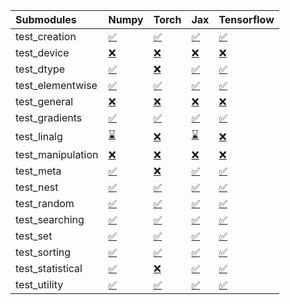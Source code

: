 | Submodules        | Numpy                                                                                                                           | Torch                                                                                                                           | Jax                                                                                                                             | Tensorflow                                                                                                                      |
|:------------------|:--------------------------------------------------------------------------------------------------------------------------------|:--------------------------------------------------------------------------------------------------------------------------------|:--------------------------------------------------------------------------------------------------------------------------------|:--------------------------------------------------------------------------------------------------------------------------------|
| test_creation     | <a href="https://github.com/unifyai/ivy/runs/7958530670?check_suite_focus=true" rel="noopener noreferrer" target="_blank">✅</a> | <a href="https://github.com/unifyai/ivy/runs/7958533426?check_suite_focus=true" rel="noopener noreferrer" target="_blank">✅</a> | <a href="https://github.com/unifyai/ivy/runs/7958536181?check_suite_focus=true" rel="noopener noreferrer" target="_blank">✅</a> | <a href="https://github.com/unifyai/ivy/runs/7958538531?check_suite_focus=true" rel="noopener noreferrer" target="_blank">✅</a> |
| test_device       | <a href="https://github.com/unifyai/ivy/runs/7958530861?check_suite_focus=true" rel="noopener noreferrer" target="_blank">❌</a> | <a href="https://github.com/unifyai/ivy/runs/7958533561?check_suite_focus=true" rel="noopener noreferrer" target="_blank">❌</a> | <a href="https://github.com/unifyai/ivy/runs/7958536326?check_suite_focus=true" rel="noopener noreferrer" target="_blank">❌</a> | <a href="https://github.com/unifyai/ivy/runs/7958538679?check_suite_focus=true" rel="noopener noreferrer" target="_blank">❌</a> |
| test_dtype        | <a href="https://github.com/unifyai/ivy/runs/7958531016?check_suite_focus=true" rel="noopener noreferrer" target="_blank">✅</a> | <a href="https://github.com/unifyai/ivy/runs/7958533702?check_suite_focus=true" rel="noopener noreferrer" target="_blank">❌</a> | <a href="https://github.com/unifyai/ivy/runs/7958536508?check_suite_focus=true" rel="noopener noreferrer" target="_blank">✅</a> | <a href="https://github.com/unifyai/ivy/runs/7958538895?check_suite_focus=true" rel="noopener noreferrer" target="_blank">✅</a> |
| test_elementwise  | <a href="https://github.com/unifyai/ivy/runs/7958531127?check_suite_focus=true" rel="noopener noreferrer" target="_blank">✅</a> | <a href="https://github.com/unifyai/ivy/runs/7958533860?check_suite_focus=true" rel="noopener noreferrer" target="_blank">✅</a> | <a href="https://github.com/unifyai/ivy/runs/7958536655?check_suite_focus=true" rel="noopener noreferrer" target="_blank">✅</a> | <a href="https://github.com/unifyai/ivy/runs/7958539077?check_suite_focus=true" rel="noopener noreferrer" target="_blank">✅</a> |
| test_general      | <a href="https://github.com/unifyai/ivy/runs/7958531317?check_suite_focus=true" rel="noopener noreferrer" target="_blank">❌</a> | <a href="https://github.com/unifyai/ivy/runs/7958533989?check_suite_focus=true" rel="noopener noreferrer" target="_blank">❌</a> | <a href="https://github.com/unifyai/ivy/runs/7958536822?check_suite_focus=true" rel="noopener noreferrer" target="_blank">❌</a> | <a href="https://github.com/unifyai/ivy/runs/7958539263?check_suite_focus=true" rel="noopener noreferrer" target="_blank">❌</a> |
| test_gradients    | <a href="https://github.com/unifyai/ivy/runs/7958531463?check_suite_focus=true" rel="noopener noreferrer" target="_blank">✅</a> | <a href="https://github.com/unifyai/ivy/runs/7958534148?check_suite_focus=true" rel="noopener noreferrer" target="_blank">✅</a> | <a href="https://github.com/unifyai/ivy/runs/7958537022?check_suite_focus=true" rel="noopener noreferrer" target="_blank">✅</a> | <a href="https://github.com/unifyai/ivy/runs/7958539480?check_suite_focus=true" rel="noopener noreferrer" target="_blank">✅</a> |
| test_linalg       | <a href="https://github.com/unifyai/ivy/runs/7958531570?check_suite_focus=true" rel="noopener noreferrer" target="_blank">⌛</a> | <a href="https://github.com/unifyai/ivy/runs/7958534275?check_suite_focus=true" rel="noopener noreferrer" target="_blank">❌</a> | <a href="https://github.com/unifyai/ivy/runs/7958537159?check_suite_focus=true" rel="noopener noreferrer" target="_blank">⌛</a> | <a href="https://github.com/unifyai/ivy/runs/7958539756?check_suite_focus=true" rel="noopener noreferrer" target="_blank">❌</a> |
| test_manipulation | <a href="https://github.com/unifyai/ivy/runs/7958531709?check_suite_focus=true" rel="noopener noreferrer" target="_blank">❌</a> | <a href="https://github.com/unifyai/ivy/runs/7958534438?check_suite_focus=true" rel="noopener noreferrer" target="_blank">❌</a> | <a href="https://github.com/unifyai/ivy/runs/7958537307?check_suite_focus=true" rel="noopener noreferrer" target="_blank">❌</a> | <a href="https://github.com/unifyai/ivy/runs/7958539912?check_suite_focus=true" rel="noopener noreferrer" target="_blank">❌</a> |
| test_meta         | <a href="https://github.com/unifyai/ivy/runs/7958531914?check_suite_focus=true" rel="noopener noreferrer" target="_blank">✅</a> | <a href="https://github.com/unifyai/ivy/runs/7958534543?check_suite_focus=true" rel="noopener noreferrer" target="_blank">❌</a> | <a href="https://github.com/unifyai/ivy/runs/7958537526?check_suite_focus=true" rel="noopener noreferrer" target="_blank">✅</a> | <a href="https://github.com/unifyai/ivy/runs/7958540078?check_suite_focus=true" rel="noopener noreferrer" target="_blank">✅</a> |
| test_nest         | <a href="https://github.com/unifyai/ivy/runs/7958532158?check_suite_focus=true" rel="noopener noreferrer" target="_blank">✅</a> | <a href="https://github.com/unifyai/ivy/runs/7958534627?check_suite_focus=true" rel="noopener noreferrer" target="_blank">✅</a> | <a href="https://github.com/unifyai/ivy/runs/7958537654?check_suite_focus=true" rel="noopener noreferrer" target="_blank">✅</a> | <a href="https://github.com/unifyai/ivy/runs/7958540247?check_suite_focus=true" rel="noopener noreferrer" target="_blank">✅</a> |
| test_random       | <a href="https://github.com/unifyai/ivy/runs/7958532522?check_suite_focus=true" rel="noopener noreferrer" target="_blank">✅</a> | <a href="https://github.com/unifyai/ivy/runs/7958534723?check_suite_focus=true" rel="noopener noreferrer" target="_blank">✅</a> | <a href="https://github.com/unifyai/ivy/runs/7958537789?check_suite_focus=true" rel="noopener noreferrer" target="_blank">✅</a> | <a href="https://github.com/unifyai/ivy/runs/7958540421?check_suite_focus=true" rel="noopener noreferrer" target="_blank">✅</a> |
| test_searching    | <a href="https://github.com/unifyai/ivy/runs/7958532717?check_suite_focus=true" rel="noopener noreferrer" target="_blank">✅</a> | <a href="https://github.com/unifyai/ivy/runs/7958534818?check_suite_focus=true" rel="noopener noreferrer" target="_blank">✅</a> | <a href="https://github.com/unifyai/ivy/runs/7958537891?check_suite_focus=true" rel="noopener noreferrer" target="_blank">✅</a> | <a href="https://github.com/unifyai/ivy/runs/7958540566?check_suite_focus=true" rel="noopener noreferrer" target="_blank">✅</a> |
| test_set          | <a href="https://github.com/unifyai/ivy/runs/7958532857?check_suite_focus=true" rel="noopener noreferrer" target="_blank">✅</a> | <a href="https://github.com/unifyai/ivy/runs/7958534970?check_suite_focus=true" rel="noopener noreferrer" target="_blank">✅</a> | <a href="https://github.com/unifyai/ivy/runs/7958538031?check_suite_focus=true" rel="noopener noreferrer" target="_blank">✅</a> | <a href="https://github.com/unifyai/ivy/runs/7958540753?check_suite_focus=true" rel="noopener noreferrer" target="_blank">✅</a> |
| test_sorting      | <a href="https://github.com/unifyai/ivy/runs/7958533055?check_suite_focus=true" rel="noopener noreferrer" target="_blank">✅</a> | <a href="https://github.com/unifyai/ivy/runs/7958535155?check_suite_focus=true" rel="noopener noreferrer" target="_blank">✅</a> | <a href="https://github.com/unifyai/ivy/runs/7958538133?check_suite_focus=true" rel="noopener noreferrer" target="_blank">✅</a> | <a href="https://github.com/unifyai/ivy/runs/7958540890?check_suite_focus=true" rel="noopener noreferrer" target="_blank">✅</a> |
| test_statistical  | <a href="https://github.com/unifyai/ivy/runs/7958533187?check_suite_focus=true" rel="noopener noreferrer" target="_blank">✅</a> | <a href="https://github.com/unifyai/ivy/runs/7958535511?check_suite_focus=true" rel="noopener noreferrer" target="_blank">❌</a> | <a href="https://github.com/unifyai/ivy/runs/7958538285?check_suite_focus=true" rel="noopener noreferrer" target="_blank">✅</a> | <a href="https://github.com/unifyai/ivy/runs/7958541059?check_suite_focus=true" rel="noopener noreferrer" target="_blank">✅</a> |
| test_utility      | <a href="https://github.com/unifyai/ivy/runs/7958533314?check_suite_focus=true" rel="noopener noreferrer" target="_blank">✅</a> | <a href="https://github.com/unifyai/ivy/runs/7958535791?check_suite_focus=true" rel="noopener noreferrer" target="_blank">✅</a> | <a href="https://github.com/unifyai/ivy/runs/7958538406?check_suite_focus=true" rel="noopener noreferrer" target="_blank">✅</a> | <a href="https://github.com/unifyai/ivy/runs/7958541205?check_suite_focus=true" rel="noopener noreferrer" target="_blank">✅</a> |